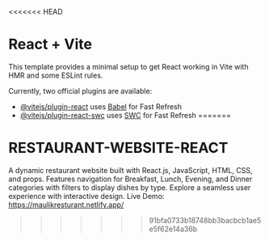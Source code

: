 <<<<<<< HEAD
# React + Vite

This template provides a minimal setup to get React working in Vite with HMR and some ESLint rules.

Currently, two official plugins are available:

- [@vitejs/plugin-react](https://github.com/vitejs/vite-plugin-react/blob/main/packages/plugin-react/README.md) uses [Babel](https://babeljs.io/) for Fast Refresh
- [@vitejs/plugin-react-swc](https://github.com/vitejs/vite-plugin-react-swc) uses [SWC](https://swc.rs/) for Fast Refresh
=======
# RESTAURANT-WEBSITE-REACT
A dynamic restaurant website built with React.js, JavaScript, HTML, CSS, and props. Features navigation for Breakfast, Lunch, Evening, and Dinner categories with filters to display dishes by type. Explore a seamless user experience with interactive design.  Live Demo: https://maulikresturant.netlify.app/
>>>>>>> 91bfa0733b18748bb3bacbcb1ae5e5f62e14a36b
